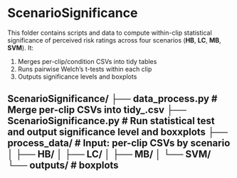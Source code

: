 # ScenarioSignificance

This folder contains scripts and data to compute within-clip statistical significance of perceived risk ratings across four scenarios (**HB**, **LC**, **MB**, **SVM**). It:

1. Merges per-clip/condition CSVs into tidy tables  
2. Runs pairwise Welch’s t-tests within each clip  
3. Outputs significance levels and boxplots

ScenarioSignificance/
├── data_process.py           # Merge per-clip CSVs into tidy_.csv
├── ScenarioSignificance.py   # Run statistical test and output significance level and boxxplots 
├── process_data/             # Input: per-clip CSVs by scenario
│   ├── HB/
│   ├── LC/
│   ├── MB/
│   └── SVM/
└── outputs/         # boxplots
---

